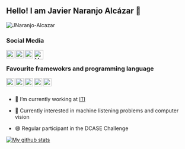 ## Hello! I am Javier Naranjo Alcázar 👋

<p align="left"> <img src="https://komarev.com/ghpvc/?username=JNaranjo-Alcazar&label=Views&color=orange&style=plastic" alt="JNaranjo-Alcazar" /> </p>

<h3>Social Media</h3>

<a href="https://www.linkedin.com/in/javier-naranjo-alc%C3%A1zar-87074a154//">
  <img align="left" alt="My LinkedIn" width="22px" src="https://cdn.jsdelivr.net/npm/simple-icons@v3/icons/linkedin.svg" />
</a>
<a href="https://scholar.google.es/citations?user=fLrdBUAAAAAJ&hl=es">
  <img align="left" alt="My Google Scholar profile" width="22px" src="https://cdn.jsdelivr.net/npm/simple-icons@v3/icons/googlescholar.svg" />
</a>
<a href="https://github.com/Machine-Listeners-Valencia">
  <img align="left" alt="My Organization GitHub profile" width="22px" src="https://cdn.jsdelivr.net/npm/simple-icons@v3/icons/github.svg" />
</a>
<a href="https://roderic.uv.es/handle/10550/77168">
  <img align="left" alt="My Doctoral Thesis" width="25px" src="https://icons.iconarchive.com/icons/iconsmind/outline/512/Student-Hat-icon.png" />
</a>

<br/>

<h3>Favourite framewokrs and programming language</h3>
<a href="https://www.python.org/">
  <img align="left" alt="Pỳthon" width="22px" src="https://cdn.jsdelivr.net/npm/simple-icons@v3/icons/python.svg" />
</a>
<a href="https://keras.io/">
  <img align="left" alt="Keras" width="22px" src="https://cdn.jsdelivr.net/npm/simple-icons@v3/icons/keras.svg" />
</a>
<a href="https://www.tensorflow.org/">
  <img align="left" alt="Tensorflow" width="22px" src="https://cdn.jsdelivr.net/npm/simple-icons@v3/icons/tensorflow.svg" />
</a>
<a href="https://pytorch.org/">
  <img align="left" alt="Pytorch" width="22px" src="https://cdn.jsdelivr.net/npm/simple-icons@v3/icons/pytorch.svg" />
</a>
<a href="https://www.jetbrains.com/pycharm/">
  <img align="left" alt="PyCharm" width="22px" src="https://cdn.jsdelivr.net/npm/simple-icons@v3/icons/pycharm.svg" />
</a>





<br/>
<br/>

- 🔭 I’m currently working at [ITI](https://www.iti.es/)
-  <p>&#129488; Currently interested in machine listening problems and computer vision </p>
- <p>&#128516; Regular participant in the DCASE Challenge</p> 
 
<a href="https://github.com/JNaranjo-Alcazar">
 <img align="center" src="https://github-readme-stats.vercel.app/api?username=JNaranjo-Alcazar&show_icons=true&theme=dark&line_height=27" alt="My github stats"/>
</a>
